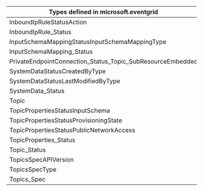 | Types defined in microsoft.eventgrid                       | v1alpha1api20200601 |
|------------------------------------------------------------|---------------------|
| InboundIpRuleStatusAction                                  | v1alpha1api20200601 |
| InboundIpRule_Status                                       | v1alpha1api20200601 |
| InputSchemaMappingStatusInputSchemaMappingType             | v1alpha1api20200601 |
| InputSchemaMapping_Status                                  | v1alpha1api20200601 |
| PrivateEndpointConnection_Status_Topic_SubResourceEmbedded | v1alpha1api20200601 |
| SystemDataStatusCreatedByType                              | v1alpha1api20200601 |
| SystemDataStatusLastModifiedByType                         | v1alpha1api20200601 |
| SystemData_Status                                          | v1alpha1api20200601 |
| Topic                                                      | v1alpha1api20200601 |
| TopicPropertiesStatusInputSchema                           | v1alpha1api20200601 |
| TopicPropertiesStatusProvisioningState                     | v1alpha1api20200601 |
| TopicPropertiesStatusPublicNetworkAccess                   | v1alpha1api20200601 |
| TopicProperties_Status                                     | v1alpha1api20200601 |
| Topic_Status                                               | v1alpha1api20200601 |
| TopicsSpecAPIVersion                                       | v1alpha1api20200601 |
| TopicsSpecType                                             | v1alpha1api20200601 |
| Topics_Spec                                                | v1alpha1api20200601 |
